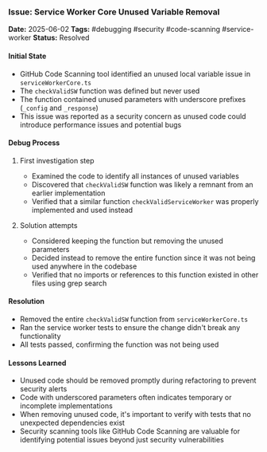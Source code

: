 ### Issue: Service Worker Core Unused Variable Removal
**Date:** 2025-06-02
**Tags:** #debugging #security #code-scanning #service-worker
**Status:** Resolved

#### Initial State
- GitHub Code Scanning tool identified an unused local variable issue in `serviceWorkerCore.ts`
- The `checkValidSW` function was defined but never used
- The function contained unused parameters with underscore prefixes (`_config` and `_response`)
- This issue was reported as a security concern as unused code could introduce performance issues and potential bugs

#### Debug Process
1. First investigation step
   - Examined the code to identify all instances of unused variables
   - Discovered that `checkValidSW` function was likely a remnant from an earlier implementation
   - Verified that a similar function `checkValidServiceWorker` was properly implemented and used instead

2. Solution attempts
   - Considered keeping the function but removing the unused parameters
   - Decided instead to remove the entire function since it was not being used anywhere in the codebase
   - Verified that no imports or references to this function existed in other files using grep search

#### Resolution
- Removed the entire `checkValidSW` function from `serviceWorkerCore.ts`
- Ran the service worker tests to ensure the change didn't break any functionality
- All tests passed, confirming the function was not being used

#### Lessons Learned
- Unused code should be removed promptly during refactoring to prevent security alerts
- Code with underscored parameters often indicates temporary or incomplete implementations
- When removing unused code, it's important to verify with tests that no unexpected dependencies exist
- Security scanning tools like GitHub Code Scanning are valuable for identifying potential issues beyond just security vulnerabilities
